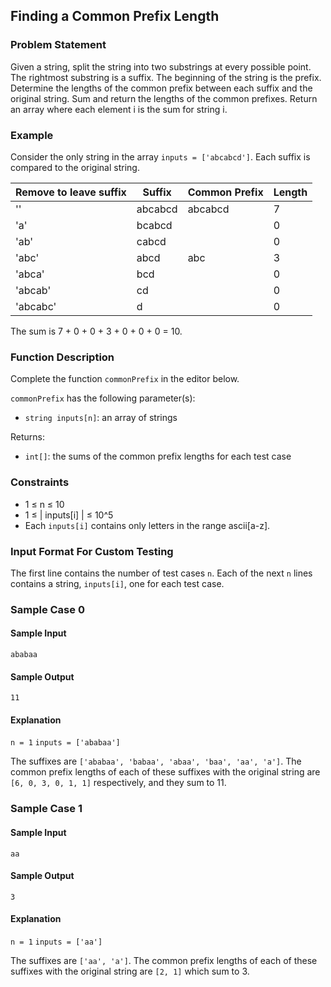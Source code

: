 ## Finding a Common Prefix Length

### Problem Statement
Given a string, split the string into two substrings at every possible point. The rightmost substring is a suffix. The beginning of the string is the prefix. Determine the lengths of the common prefix between each suffix and the original string. Sum and return the lengths of the common prefixes. Return an array where each element i is the sum for string i.

### Example
Consider the only string in the array `inputs = ['abcabcd']`. Each suffix is compared to the original string.

| Remove to leave suffix | Suffix  | Common Prefix | Length |
|------------------------|---------|---------------|--------|
| ''                     | abcabcd | abcabcd       | 7      |
| 'a'                    | bcabcd  |               | 0      |
| 'ab'                   | cabcd   |               | 0      |
| 'abc'                  | abcd    | abc           | 3      |
| 'abca'                 | bcd     |               | 0      |
| 'abcab'                | cd      |               | 0      |
| 'abcabc'               | d       |               | 0      |

The sum is 7 + 0 + 0 + 3 + 0 + 0 + 0 = 10.

### Function Description
Complete the function `commonPrefix` in the editor below.

`commonPrefix` has the following parameter(s):
- `string inputs[n]`:  an array of strings

Returns:
- `int[]`: the sums of the common prefix lengths for each test case

### Constraints
- 1 ≤ n ≤ 10
- 1 ≤ | inputs[i] | ≤ 10^5
- Each `inputs[i]` contains only letters in the range ascii[a-z].

### Input Format For Custom Testing
The first line contains the number of test cases `n`.
Each of the next `n` lines contains a string, `inputs[i]`, one for each test case.

### Sample Case 0

#### Sample Input
```
ababaa
```

#### Sample Output
```
11
```

#### Explanation
`n = 1`
`inputs = ['ababaa']`

The suffixes are `['ababaa', 'babaa', 'abaa', 'baa', 'aa', 'a']`. The common prefix lengths of each of these suffixes with the original string are `[6, 0, 3, 0, 1, 1]` respectively, and they sum to 11.

### Sample Case 1

#### Sample Input

```
aa
```

#### Sample Output
```
3
```

#### Explanation
`n = 1`
`inputs = ['aa']`

The suffixes are `['aa', 'a']`. The common prefix lengths of each of these suffixes with the original string are `[2, 1]` which sum to 3.
